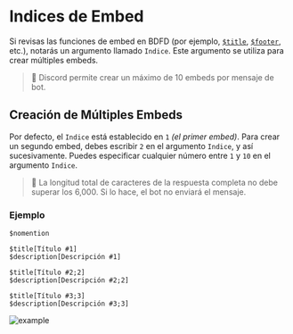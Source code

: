 # Indices de Embed

Si revisas las funciones de embed en BDFD (por ejemplo, [`$title`](../funciones/title.md), [`$footer`](../funciones/footer.md), etc.), notarás un argumento llamado `Indice`. Este argumento se utiliza para crear múltiples embeds.

> 📝 Discord permite crear un máximo de 10 embeds por mensaje de bot.

## Creación de Múltiples Embeds

Por defecto, el `Indice` está establecido en `1` *(el primer embed)*. Para crear un segundo embed, debes escribir `2` en el argumento `Indice`, y así sucesivamente. Puedes especificar cualquier número entre `1` y `10` en el argumento `Indice`.

> 📝 La longitud total de caracteres de la respuesta completa no debe superar los 6,000. Si lo hace, el bot no enviará el mensaje.

### Ejemplo

```
$nomention

$title[Título #1]
$description[Descripción #1]

$title[Título #2;2]
$description[Descripción #2;2]

$title[Título #3;3]
$description[Descripción #3;3]
```

![example](https://user-images.githubusercontent.com/69215413/125877770-c2bbc30e-95f4-4859-9343-bce65ad633c5.png)